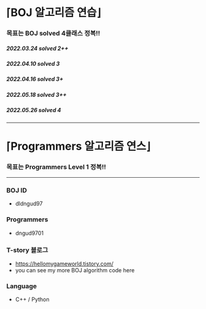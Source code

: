 ⌈BOJ 알고리즘 연습⌋
=============
### 목표는 BOJ solved 4클래스 정복!!
##### 2022.03.24 solved 2++
##### 2022.04.10 solved 3
##### 2022.04.16 solved 3+
##### 2022.05.18 solved 3++
##### 2022.05.26 solved 4
* * *

⌈Programmers 알고리즘 연스⌋
=============
### 목표는 Programmers Level 1 정복!!
* * *

### BOJ ID
- dldngud97
### Programmers 
- dngud9701
### T-story 블로그
- https://hellomygameworld.tistory.com/
- you can see my more BOJ algorithm code here
### Language
- C++ / Python
